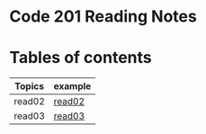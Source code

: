 # Code 201 Reading Notes
# **Tables of contents**

| Topics   | example| 
|-----------|-----------|
|read02 |[read02](https://basel-almousa.github.io/Rreading-Notes-201/read02)|
|read03 |[read03](https://basel-almousa.github.io/Rreading-Notes-201/read03)|